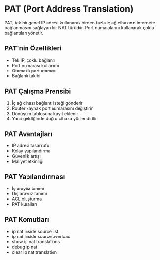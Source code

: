 # PAT (Port Address Translation)

PAT, tek bir genel IP adresi kullanarak birden fazla iç ağ cihazının internete bağlanmasını sağlayan bir NAT türüdür. Port numaralarını kullanarak çoklu bağlantıları yönetir.

## PAT'nin Özellikleri
- Tek IP, çoklu bağlantı
- Port numarası kullanımı
- Otomatik port ataması
- Bağlantı takibi

## PAT Çalışma Prensibi
1. İç ağ cihazı bağlantı isteği gönderir
2. Router kaynak port numarasını değiştirir
3. Dönüşüm tablosuna kayıt eklenir
4. Yanıt geldiğinde doğru cihaza yönlendirilir

## PAT Avantajları
- IP adresi tasarrufu
- Kolay yapılandırma
- Güvenlik artışı
- Maliyet etkinliği

## PAT Yapılandırması
- İç arayüz tanımı
- Dış arayüz tanımı
- ACL oluşturma
- PAT kuralları

## PAT Komutları
- ip nat inside source list
- ip nat inside source overload
- show ip nat translations
- debug ip nat
- clear ip nat translation 